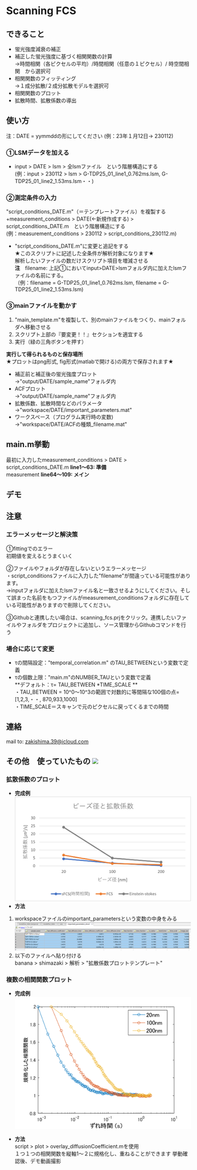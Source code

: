 # Scanning FCS
## できること
+ 蛍光強度減衰の補正<br>
+ 補正した蛍光強度に基づく相関関数の計算<br>
→時間相関（各ピクセルの平均）/時間相関（任意の１ピクセル）/ 時空間相関　から選択可
+ 相関関数のフィッティング<br>
→１成分拡散/２成分拡散モデルを選択可
+ 相関関数のプロット<br>
+ 拡散時間、拡散係数の導出
 
## 使い方
注：DATE = yymmddの形にしてください (例：23年１月12日→ 230112)

### ①LSMデータを加える<br>
+ input > DATE > lsm > 全lsmファイル　という階層構造にする<br>
(例：input > 230112 > lsm > G-TDP25_01_line1_0.762ms.lsm, G-TDP25_01_line2_1.53ms.lsm・・)

### ②測定条件の入力<br>
 "script_conditions_DATE.m"（＝テンプレートファイル）を複製する<br>
+measurement_conditions > DATE(←新規作成する) > script_conditions_DATE.m　という階層構造にする<br>
(例：measurement_conditions > 230112 > script_conditions_230112.m)

+ "script_conditions_DATE.m"に変更と追記をする<br>
★このスクリプトに記述した全条件が解析対象になります★<br>
解析したいファイルの数だけスクリプト項目を増減させる<br>
**注**　filename: 上記①においてinput>DATE>lsmフォルダ内に加えたlsmファイルの名前にする。<br>
（例：filename = G-TDP25_01_line1_0.762ms.lsm, filename = G-TDP25_01_line2_1.53ms.lsm)

### ③mainファイルを動かす<br>
1. "main_template.m"を複製して、別のmainファイルをつくり、mainフォルダへ移動させる
2. スクリプト上部の『要変更！！』セクションを適宜する<br>
3. 実行（緑の三角ボタンを押す）

**実行して得られるものと保存場所**<br>
★プロットはpng形式, fig形式(matlabで開ける)の両方で保存されます★<br>
+ 補正前と補正後の蛍光強度プロット<br>→"output/DATE/sample_name"フォルダ内<br>
+ ACFプロット<br>→"output/DATE/sample_name"フォルダ内<br>
+ 拡散係数、拡散時間などのパラメータ<br>→"workspace/DATE/important_parameters.mat"<br>
+ ワークスペース（プログラム実行時の変数)<br>→"workspace/DATE/ACFの種類_filename.mat"<br>

## main.m挙動
最初に入力したmeasurement_conditions > DATE > script_conditions_DATE.m
**line1～63: 準備** <br>
measurement
**line64～109: メイン** <br>

## デモ

## 注意
### エラーメッセージと解決策<br>
①fittingでのエラー<br>
初期値を変えるとうまくいく

②ファイルやフォルダが存在しないというエラーメッセージ<br>
・script_conditionsファイルに入力した"filename"が間違っている可能性があります。<br>
→inputフォルダに加えたlsmファイル名と一致させるようにしてください。そして誤まった名前をもつファイルがmeasurement_conditionsフォルダに存在している可能性がありますので削除してください。

③Githubと連携したい場合は、scanning_fcs.prjをクリック。連携したいファイルやフォルダをプロジェクトに追加し、ソース管理からGithubコマンドを行う

### 場合に応じて変更
+ τの間隔設定："temporal_correlation.m" のTAU_BETWEENという変数で定義<br>
+ τの個数上限："main.m"のNUMBER_TAUという変数で定義<br>
**デフォルト：τ= TAU_BETWEEN *TIME_SCALE **<br>
・TAU_BETWEEN = 10^0～10^3の範囲で対数的に等間隔な100個の点=[1,2,3,・・, 870,933,1000]<br>
・TIME_SCALE＝スキャンで元のピクセルに戻ってくるまでの時間

## 連絡
mail to: zakishima.39@icloud.com

## その他　使っていたもの ![](images_onREADME/)
### 拡散係数のプロット
+ **完成例**<br>
![ex](images_onREADME/ビーズ径と拡散係数.png)<br>
+ **方法**
1. workspaceファイルのimportant_parametersという変数の中身をみる<br>
![important_parameters](images_onREADME/important_parameters.png)<br>
2. 以下のファイルへ貼り付ける<br>
banana > shimazaki > 解析 > "拡散係数プロットテンプレート"

### 複数の相関関数プロット<br>
+ **完成例**<br>
![ex2](images_onREADME/200nm_etc.png)<br>

+ **方法**<br>
 script > plot > overlay_diffusionCoefficient.mを使用<br>
１つ１つの相関関数を縦軸1～２に規格化し、重ねることができます
挙動確認後、デモ動画撮影
